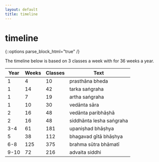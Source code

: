```yaml
---
layout: default
title: timeline
---
```


# timeline

{::options parse_block_html="true" /}

The timeline below is based on 3 classes a week with
for 36 weeks a year.

| Year  | Weeks | Classes | Text                     |
| ----- | ----- | ------- | ------------------------ |
| 1     | 4     | 10      | prasthāna bheda          |
| 1     | 14    | 42      | tarka saṅgraha           |
| 1     | 7     | 19      | artha saṅgraha           |
| 1     | 10    | 30      | vedānta sāra             |
| 2     | 16    | 48      | vedānta paribhāṣhā        |
| 2     | 16    | 48      | siddhānta lesha saṅgraha |
| 3-4   | 61    | 181     | upaniṣhad bhāṣhya        |
| 5     | 38    | 112     | bhagavad gītā bhāṣhya    |
| 6-8   | 125   | 375     | brahma sūtra bhāmatī     |
| 9-10  | 72    | 216     | advaita siddhi           |
